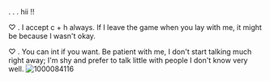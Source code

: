 . . . hii !!

♡ . I accept c + h always. If I leave the game when you lay with me, it might be because I wasn't okay.

♡ . You can int if you want. Be patient with me, I don't start talking much right away; I'm shy and prefer to talk little with people I don't know very well. 
![1000084116](https://github.com/user-attachments/assets/6ca27139-cef8-443f-907e-4d6eab1ae996)
